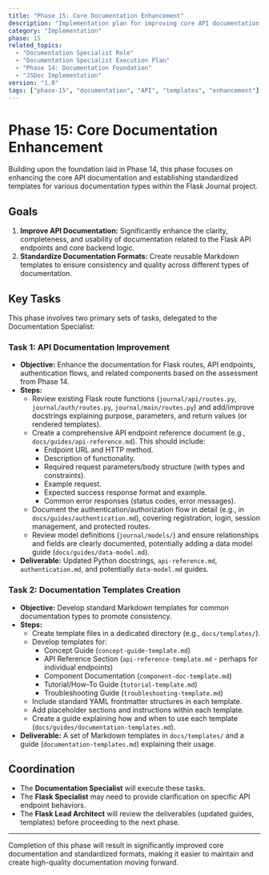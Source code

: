 ```yaml
---
title: "Phase 15: Core Documentation Enhancement"
description: "Implementation plan for improving core API documentation and creating standard documentation templates."
category: "Implementation"
phase: 15
related_topics:
  - "Documentation Specialist Role"
  - "Documentation Specialist Execution Plan"
  - "Phase 14: Documentation Foundation"
  - "JSDoc Implementation"
version: "1.0"
tags: ["phase-15", "documentation", "API", "templates", "enhancement"]
---
```


# Phase 15: Core Documentation Enhancement

Building upon the foundation laid in Phase 14, this phase focuses on enhancing the core API documentation and establishing standardized templates for various documentation types within the Flask Journal project.

## Goals

1.  **Improve API Documentation:** Significantly enhance the clarity, completeness, and usability of documentation related to the Flask API endpoints and core backend logic.
2.  **Standardize Documentation Formats:** Create reusable Markdown templates to ensure consistency and quality across different types of documentation.

## Key Tasks

This phase involves two primary sets of tasks, delegated to the Documentation Specialist:

### Task 1: API Documentation Improvement

*   **Objective:** Enhance the documentation for Flask routes, API endpoints, authentication flows, and related components based on the assessment from Phase 14.
*   **Steps:**
    *   Review existing Flask route functions (`journal/api/routes.py`, `journal/auth/routes.py`, `journal/main/routes.py`) and add/improve docstrings explaining purpose, parameters, and return values (or rendered templates).
    *   Create a comprehensive API endpoint reference document (e.g., `docs/guides/api-reference.md`). This should include:
        *   Endpoint URL and HTTP method.
        *   Description of functionality.
        *   Required request parameters/body structure (with types and constraints).
        *   Example request.
        *   Expected success response format and example.
        *   Common error responses (status codes, error messages).
    *   Document the authentication/authorization flow in detail (e.g., in `docs/guides/authentication.md`), covering registration, login, session management, and protected routes.
    *   Review model definitions (`journal/models/`) and ensure relationships and fields are clearly documented, potentially adding a data model guide (`docs/guides/data-model.md`).
*   **Deliverable:** Updated Python docstrings, `api-reference.md`, `authentication.md`, and potentially `data-model.md` guides.

### Task 2: Documentation Templates Creation

*   **Objective:** Develop standard Markdown templates for common documentation types to promote consistency.
*   **Steps:**
    *   Create template files in a dedicated directory (e.g., `docs/templates/`).
    *   Develop templates for:
        *   Concept Guide (`concept-guide-template.md`)
        *   API Reference Section (`api-reference-template.md` - perhaps for individual endpoints)
        *   Component Documentation (`component-doc-template.md`)
        *   Tutorial/How-To Guide (`tutorial-template.md`)
        *   Troubleshooting Guide (`troubleshooting-template.md`)
    *   Include standard YAML frontmatter structures in each template.
    *   Add placeholder sections and instructions within each template.
    *   Create a guide explaining how and when to use each template (`docs/guides/documentation-templates.md`).
*   **Deliverable:** A set of Markdown templates in `docs/templates/` and a guide (`documentation-templates.md`) explaining their usage.

## Coordination

*   The **Documentation Specialist** will execute these tasks.
*   The **Flask Specialist** may need to provide clarification on specific API endpoint behaviors.
*   The **Flask Lead Architect** will review the deliverables (updated guides, templates) before proceeding to the next phase.

---

Completion of this phase will result in significantly improved core documentation and standardized formats, making it easier to maintain and create high-quality documentation moving forward.